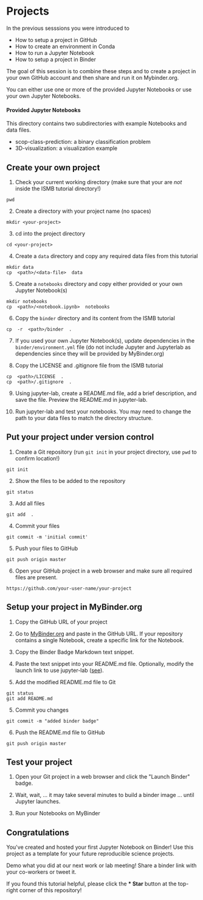 # Projects

In the previous sesssions you were introduced to

* How to setup a project in GitHub
* How to create an environment in Conda
* How to run a Jupyter Notebook
* How to setup a project in Binder

The goal of this session is to combine these steps and to create a project in your own GitHub account and then share and run it on Mybinder.org.

You can either use one or more of the provided Jupyter Notebooks or use your own Jupyter Notebooks. 

#### Provided Jupyter Notebooks

This directory contains two subdirectories with example Notebooks and data files.
* scop-class-prediction: a binary classification problem
* 3D-visualization: a visualization example

## Create your own project

1. Check your current working directory (make sure that your are *not* inside the ISMB tutorial directory!)
```
pwd
```

2. Create a directory with your project name (no spaces)
```
mkdir <your-project>
```

3. cd into the project directory
```
cd <your-project>
```

4. Create a ```data``` directory and copy any required data files from this tutorial
```
mkdir data
cp  <path>/<data-file>  data
```

5. Create a ```notebooks``` directory and copy either provided or your own Jupyter Notebook(s)
```
mkdir notebooks
cp  <path>/<notebook.ipynb>  notebooks 
```

6. Copy the ```binder``` directory and its content from the ISMB tutorial
```
cp  -r  <path>/binder  .
```

7. If you used your own Jupyter Notebook(s), update dependencies in the `binder/environment.yml` file (do not include Jupyter and Jupyterlab as dependencies since they will be provided by MyBinder.org)

8. Copy the LICENSE and .gitignore file from the ISMB tutorial
```
cp  <path>/LICENSE  .
cp  <path>/.gitignore  .
```

9. Using jupyter-lab, create a README.md file, add a brief description, and save the file. Preview the README.md in jupyter-lab.

10. Run jupyter-lab and test your notebooks. You may need to change the path to your data files to match the directory structure.

## Put your project under version control

1. Create a Git repository (run `git init` in your project directory, use `pwd` to confirm location!)
```
git init
```

2. Show the files to be added to the repository
```
git status
```

3. Add all files
```
git add  .
```

4. Commit your files
```
git commit -m 'initial commit'
```

5. Push your files to GitHub
```
git push origin master
```

6. Open your GitHub project in a web browser and make sure all required files are present.
```
https://github.com/your-user-name/your-project
```

## Setup your project in MyBinder.org

1. Copy the GitHub URL of your project

2. Go to [MyBinder.org](https://mybinder.org) and paste in the GitHub URL. If your repository contains a single Notebook, create a specific link for the Notebook. 

3. Copy the Binder Badge Markdown text snippet.

3. Paste the text snippet into your README.md file. Optionally, modify the launch link to use jupyter-lab ([see](../5-binder/Binder.pdf)).

4. Add the modified README.md file to Git
```
git status
git add README.md
```

5. Commit you changes
```
git commit -m "added binder badge"
```

6. Push the README.md file to GitHub
```
git push origin master
```


## Test your project

1. Open your Git project in a web browser and click the "Launch Binder" badge.

2. Wait, wait, ... it may take several minutes to build a binder image ... until Jupyter launches.

3. Run your Notebooks on MyBinder

## Congratulations

You've created and hosted your first Jupyter Notebook on Binder! Use this project as a template for your future reproducible science projects.

Demo what you did at our next work or lab meeting! Share a binder link with your co-workers or tweet it.

If you found this tutorial helpful, please click the __* Star__ button at the top-right corner of this repository!





